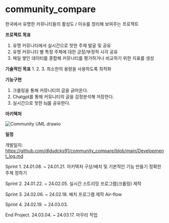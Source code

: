 # community_compare

한국에서 유명한 커뮤니티들의 활성도 / 이슈를 정리해 보여주는 프로젝트

**프로젝트 목표**
1. 유명 커뮤니티에서 실시간으로 핫한 주제 발굴 및 공유
2. 유명 커뮤니티 별 특정 주제에 대한 긍정/부정적 시각 공유
3. 매일 쌓인 데이터를 종합해 커뮤니티를 평가하거나 비교하기 위한 지표를 생성

**기술적인 목표**
1. 
2. 
3. 최소한의 용량을 사용하도록 최적화


**기능구현**
1. 크롤링을 통해 커뮤니티의 글을 긁어온다.
2. Chatgpt를 통해 커뮤니티의 글을 감정분석해 저장한다.
3. 실시간으로 핫한 bj를 공유한다.


**아키텍처**

![Community UML drawio](https://github.com/dldudcks91/community_compare/assets/54015080/6e2cf663-20c8-4268-9652-d7bd11921197)


**일정**

개발일지: https://github.com/dldudcks91/community_compare/blob/main/Development_log.md

Sprint 1. 24.01.08. ~ 24.01.21.
  아키텍처 구상/배치 및 기본적인 기능 만들기
  정확한 주제 정하기
  
Sprint 2. 24.01.22. ~ 24.02.05.
  실시간 스트리밍 프로그램(크롤링) 제작
    
Sprint 3. 24.02.06. ~ 24.02.18.
  배치 프로그램 제작
    Air-flow
    
Sprint 4. 24.02.19. ~ 24.03.03.

  
End Project. 24.03.04. ~ 24.03.17.
  마무리 작업
